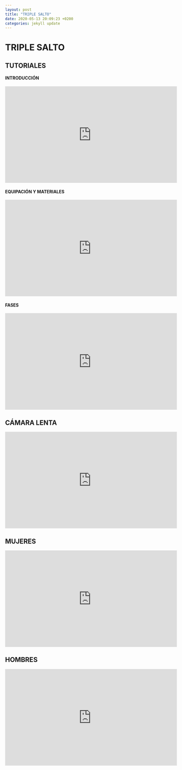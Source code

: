 ```yaml
---
layout: post
title: "TRIPLE SALTO"
date: 2020-05-13 20:09:23 +0200
categories: jekyll update
---
```


# TRIPLE SALTO

## TUTORIALES

#### INTRODUCCIÓN

<iframe width="560" height="315" src="https://www.youtube.com/embed/J2fYbbHkIQU" frameborder="0" allow="accelerometer; autoplay; encrypted-media; gyroscope; picture-in-picture" allowfullscreen></iframe>

#### EQUIPACIÓN Y MATERIALES

<iframe width="560" height="315" src="https://www.youtube.com/embed/PhM6szI-eg4" frameborder="0" allow="accelerometer; autoplay; encrypted-media; gyroscope; picture-in-picture" allowfullscreen></iframe>

#### FASES

<iframe width="560" height="315" src="https://www.youtube.com/embed/MZxg3eo9lSM" frameborder="0" allow="accelerometer; autoplay; encrypted-media; gyroscope; picture-in-picture" allowfullscreen></iframe>

## CÁMARA LENTA

<iframe width="560" height="315" src="https://www.youtube.com/embed/HHE_X9GuP1k" frameborder="0" allow="accelerometer; autoplay; encrypted-media; gyroscope; picture-in-picture" allowfullscreen></iframe>

## MUJERES

<iframe width="560" height="315" src="https://www.youtube.com/embed/HzN3JogVfjE" frameborder="0" allow="accelerometer; autoplay; encrypted-media; gyroscope; picture-in-picture" allowfullscreen></iframe>

## HOMBRES

<iframe width="560" height="315" src="https://www.youtube.com/embed/24k9Q4dPBg8" frameborder="0" allow="accelerometer; autoplay; encrypted-media; gyroscope; picture-in-picture" allowfullscreen></iframe>
